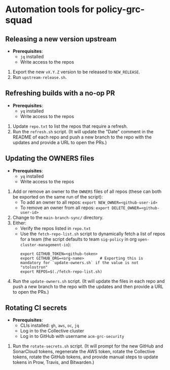 # Automation tools for policy-grc-squad

## Releasing a new version upstream

- **Prerequisites**:
  - `jq` installed
  - Write access to the repos

1. Export the new `vX.Y.Z` version to be released to `NEW_RELEASE`.
2. Run `upstream-release.sh`.

## Refreshing builds with a no-op PR

- **Prerequisites**:
  - `yq` installed
  - Write access to the repos

1. Update `repo.txt` to list the repos that require a refresh.
2. Run the `refresh.sh` script. (It will update the "Date" comment in the README of each repo and
   push a new branch to the repo with the updates and provide a URL to open the PRs.)

## Updating the OWNERS files

- **Prerequisites**:
  - `yq` installed
  - Write access to the repos

1. Add or remove an owner to the `OWNERS` files of all repos (these can both be exported on the same run of the script):
   - To add an owner to all repos: `export NEW_OWNER=<github-user-id>`
   - To remove an owner from all repos: `export DELETE_OWNER=<github-user-id>`
2. Change to the `main-branch-sync/` directory.
3. Either:
   - Verify the repos listed in `repo.txt`
   - Use the `fetch-repo-list.sh` script to dynamically fetch a list of repos for a team (the script defaults to team
     `sig-policy` in org `open-cluster-management-io`):
     ```shell
     export GITHUB_TOKEN=<github-token>
     export GITHUB_ORG=<org-name>       # Exporting this is mandatory for `update-owners.sh` if the value is not "stolostron"
     export REPOS=$(./fetch-repo-list.sh)
     ```
4. Run the `update-owners.sh` script. (It will update the files in each repo and push a new branch to the repo with the
   updates and then provide a URL to open the PRs.)

## Rotating CI secrets

- **Prerequisites**:
  - CLIs installed: `gh`, `aws`, `oc`, `jq`
  - Log in to the Collective cluster
  - Log in to GitHub with username `acm-grc-security`

1. Run the `rotate-secrets.sh` script. (It will prompt for the new GitHub and SonarCloud tokens,
   regenerate the AWS token, rotate the Collective tokens, rotate the GitHub tokens, and provide
   manual steps to update tokens in Prow, Travis, and Bitwarden.)
